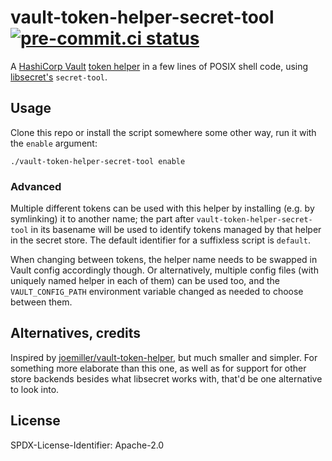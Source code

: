 # vault-token-helper-secret-tool [![pre-commit.ci status](https://results.pre-commit.ci/badge/github/scop/vault-token-helper-secret-tool/master.svg)](https://results.pre-commit.ci/latest/github/scop/vault-token-helper-secret-tool/master)

A [HashiCorp Vault](https://www.vaultproject.io/) [token
helper](https://www.vaultproject.io/docs/commands/token-helper) in a
few lines of POSIX shell code, using
[libsecret's](https://wiki.gnome.org/Projects/Libsecret)
`secret-tool`.

## Usage

Clone this repo or install the script somewhere some other way, run it
with the `enable` argument:

```shell
./vault-token-helper-secret-tool enable
```

### Advanced

Multiple different tokens can be used with this helper by installing
(e.g. by symlinking) it to another name; the part after
`vault-token-helper-secret-tool` in its basename will be used to
identify tokens managed by that helper in the secret store. The
default identifier for a suffixless script is `default`.

When changing between tokens, the helper name needs to be swapped in
Vault config accordingly though. Or alternatively, multiple config
files (with uniquely named helper in each of them) can be used too,
and the `VAULT_CONFIG_PATH` environment variable changed as needed to
choose between them.

## Alternatives, credits

Inspired by
[joemiller/vault-token-helper](https://github.com/joemiller/vault-token-helper),
but much smaller and simpler. For something more elaborate than this
one, as well as for support for other store backends besides what
libsecret works with, that'd be one alternative to look into.

## License

SPDX-License-Identifier: Apache-2.0
